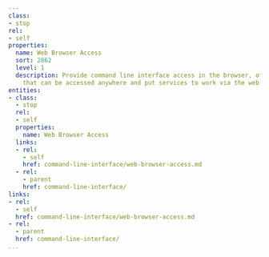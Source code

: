```yaml
---
class:
- stop
rel:
- self
properties:
  name: Web Browser Access
  sort: 2862
  level: 1
  description: Provide command line interface access in the browser, offering a shell
    that can be accessed anywhere and put services to work via the web CLI.
entities:
- class:
  - stop
  rel:
  - self
  properties:
    name: Web Browser Access
  links:
  - rel:
    - self
    href: command-line-interface/web-browser-access.md
  - rel:
    - parent
    href: command-line-interface/
links:
- rel:
  - self
  href: command-line-interface/web-browser-access.md
- rel:
  - parent
  href: command-line-interface/
...
```

